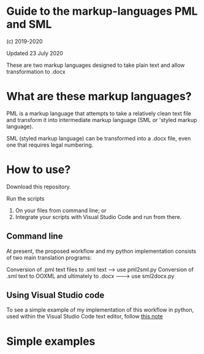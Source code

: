 # Guide to the markup-languages PML and SML

(c) 2019-2020

Updated 23 July 2020

These are two markup languages designed to take plain text and allow transformation to .docx

# What are these markup languages?

PML is a markup language that attempts to take a relatively clean text file and transform it into intermediate markup language (SML or 'styled markup language).

SML (styled markup language) can be transformed into a .docx file, even one that requires legal numbering.

# How to use?

Download this repository.

Run the scripts 
1. On your files from command line; or
2. Integrate your scripts with Visual Studio Code and run from there.

## Command line

At present, the proposed workflow and my python implementation consists of two main translation programs:

Conversion of .pml text files to .sml text --> use pml2sml.py
Conversion of .sml text to OOXML and ultimately to .docx ---> use sml2docx.py

## Using Visual Studio code

To see a simple example of my implementation of this workflow in python, used within the Visual Studio Code text editor, follow [this note](/Demo/HowTo_PMLparser.md)

# Simple examples



